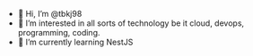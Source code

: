- 👋 Hi, I’m @tbkj98
- 👀 I’m interested in all sorts of technology be it cloud, devops, programming, coding.
- 🌱 I’m currently learning NestJS

<!---
tbkj98/tbkj98 is a ✨ special ✨ repository because its `README.md` (this file) appears on your GitHub profile.
You can click the Preview link to take a look at your changes.
--->
